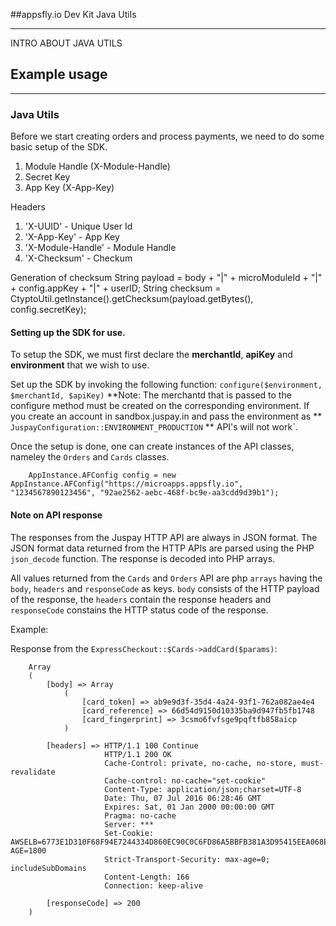 ##appsfly.io Dev Kit Java Utils

-----------------------

INTRO ABOUT JAVA UTILS

## Example usage

-----------------------

### Java Utils

Before we start creating orders and process payments, we need to do some basic setup of the SDK.

1. Module Handle (X-Module-Handle)
2. Secret Key
3. App Key (X-App-Key)

Headers
1. 'X-UUID' - Unique User Id
2. 'X-App-Key' - App Key
3. 'X-Module-Handle' - Module Handle
4. 'X-Checksum' - Checkum

Generation of checksum
String payload = body + "|" +  microModuleId + "|" + config.appKey + "|" + userID;
String checksum = CtyptoUtil.getInstance().getChecksum(payload.getBytes(), config.secretKey);

#### Setting up the SDK for use.

To setup the SDK, we must first declare the **merchantId**, **apiKey** and **environment** that we wish to use.

Set up the SDK by invoking the following function: `configure($environment, $merchantId, $apiKey)` 
**Note: The merchantd that is passed to the configure method must be created on the corresponding environment. If you create an account in
sandbox.juspay.in and pass the environment as ** `JuspayConfiguration::ENVIRONMENT_PRODUCTION` ** API's will not work`.

Once the setup is done, one can create instances of the API classes, nameley the `Orders` and `Cards` classes.


        AppInstance.AFConfig config = new AppInstance.AFConfig("https://microapps.appsfly.io", "1234567890123456", "92ae2562-aebc-468f-bc9e-aa3cdd9d39b1");
        

#### Note on API response

The responses from the Juspay HTTP API are always in JSON format. The JSON format data returned from the HTTP APIs are parsed using 
the PHP `json_decode` function. The response is decoded into PHP arrays.

All values returned from the `Cards` and `Orders` API are php `arrays` having the `body`, `headers` and
`responseCode` as keys. `body` consists of the HTTP payload of the response, the `headers` contain the response headers
and `responseCode` constains the HTTP status code of the response.

Example:

Response from the `ExpressCheckout::$Cards->addCard($params)`:

        Array
        (
            [body] => Array
                (
                    [card_token] => ab9e9d3f-35d4-4a24-93f1-762a082ae4e4
                    [card_reference] => 66d54d9150d10335ba9d947fb5fb1748
                    [card_fingerprint] => 3csmo6fvfsge9pqftfb858aicp
                )
        
            [headers] => HTTP/1.1 100 Continue
                         HTTP/1.1 200 OK
                         Cache-Control: private, no-cache, no-store, must-revalidate
                         Cache-control: no-cache="set-cookie"
                         Content-Type: application/json;charset=UTF-8
                         Date: Thu, 07 Jul 2016 06:28:46 GMT
                         Expires: Sat, 01 Jan 2000 00:00:00 GMT
                         Pragma: no-cache
                         Server: ***
                         Set-Cookie: AWSELB=6773E1D310F68F94E7244334D860EC90C0C6FD86A5BBFB381A3D95415EEA068E0EDC597C16422068E16BCEF4B4226E60D53FD0A870DA118459E1FF8E4B71D9020D5E78EC55;PATH=/;MAX-AGE=1800
                         Strict-Transport-Security: max-age=0; includeSubDomains
                         Content-Length: 166
                         Connection: keep-alive
        
            [responseCode] => 200
        )
